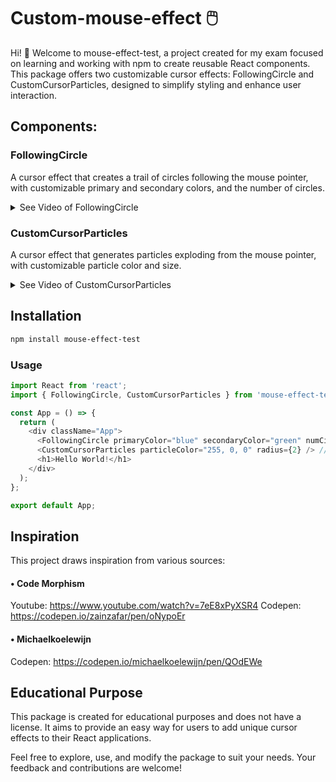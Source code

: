 # Custom-mouse-effect 🖱️
Hi! 👋
Welcome to mouse-effect-test, a project created for my exam focused on learning and working with npm to create reusable React components. This package offers two customizable cursor effects: FollowingCircle and CustomCursorParticles, designed to simplify styling and enhance user interaction.

## Components:

### FollowingCircle
A cursor effect that creates a trail of circles following the mouse pointer, with customizable primary and secondary colors, and the number of circles.

<details closed>
  <summary>See Video of FollowingCircle</summary>
  <p>coming soon</p>
</details>

### CustomCursorParticles
A cursor effect that generates particles exploding from the mouse pointer, with customizable particle color and size.

<details closed>
  <summary>See Video of CustomCursorParticles</summary>
  <p>coming soon</p>
</details>


## Installation
```bash
npm install mouse-effect-test
```
### Usage
```js
import React from 'react';
import { FollowingCircle, CustomCursorParticles } from 'mouse-effect-test'; // Remember to import the package

const App = () => {
  return (
    <div className="App">
      <FollowingCircle primaryColor="blue" secondaryColor="green" numCircles={15} /> // Properties that you can change, out of your taste.
      <CustomCursorParticles particleColor="255, 0, 0" radius={2} /> // Properties that you can change, out of your taste.
      <h1>Hello World!</h1>
    </div>
  );
};

export default App;
```

## Inspiration

This project draws inspiration from various sources:

#### • Code Morphism
Youtube: https://www.youtube.com/watch?v=7eE8xPyXSR4
Codepen: https://codepen.io/zainzafar/pen/oNypoEr

#### • Michaelkoelewijn
Codepen: https://codepen.io/michaelkoelewijn/pen/QOdEWe

## Educational Purpose
This package is created for educational purposes and does not have a license. It aims to provide an easy way for users to add unique cursor effects to their React applications.

Feel free to explore, use, and modify the package to suit your needs. Your feedback and contributions are welcome!
